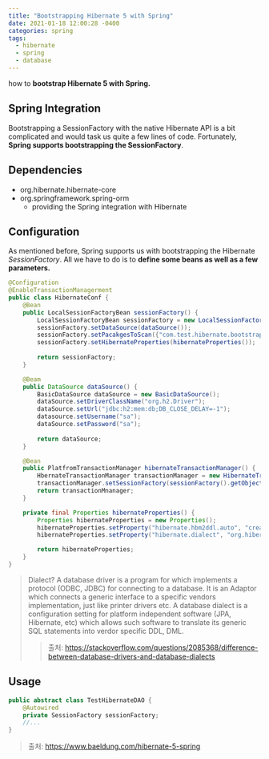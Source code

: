 ```yaml
---
title: "Bootstrapping Hibernate 5 with Spring"
date: 2021-01-18 12:00:28 -0400
categories: spring
tags:
  - hibernate
  - spring
  - database
---
```

how to **bootstrap Hibernate 5 with Spring.**
## Spring Integration
Bootstrapping a SessionFactory with the native Hibernate API is a bit complicated and would task us quite a few lines of code.
Fortunately, **Spring supports bootstrapping the SessionFactory**.
## Dependencies
- org.hibernate.hibernate-core
- org.springframework.spring-orm
	- providing the Spring integration with Hibernate
## Configuration
As mentioned before, Spring supports us with bootstrapping the Hibernate *SessionFactory*.
All we have to do is to **define some beans as well as a few parameters.**

```java
@Configuration
@EnableTransactionManagerment
public class HibernateConf {
	@Bean
	public LocalSessionFactoryBean sessionFactory() {
		LocalSessionFactoryBean sessionFactory = new LocalSessionFactoryBean();
		sessionFactory.setDataSource(dataSource());
		sessionFactory.setPacakgesToScan({"com.test.hibernate.bootstrap.model"});
		sessionFactory.setHibernateProperties(hibernateProperties());
		
		return sessionFactory;
	}

	@Beam
	public DataSource dataSource() {
		BasicDataSource dataSource = new BasicDataSource();
		dataSource.setDriverClassName("org.h2.Driver");
		dataSource.setUrl("jdbc:h2:mem:db;DB_CLOSE_DELAY=-1");
		datasource.setUsername("sa");
		dataSource.setPassword("sa");
	
		return dataSource;
	}

	@Bean
	public PlatfromTransactionManager hibernateTransactionManager() {
		HbernateTransactionManager transactionManager = new HibernateTransactionManager();
		transactionManager.setSessionFactory(sessionFactory().getObject());
		return transactionMnanager;
	}

	private final Properties hibernateProperties() {
		Properties hibernateProperties = new Properties();
		hibernateProperties.setProperty("hibernate.hbm2ddl.auto", "create-drop");
		hibernateProperties.setProperty("hibernate.dialect", "org.hibernate.dialect.H2Dialect");

		return hibernateProperties;
	}
}
```

> Dialect?
> A database driver is a program for which implements a protocol (ODBC, JDBC) for connecting to a database. It is an Adaptor which  connects a generic interface to a specific vendors implementation, just like printer drivers etc.
> A database dialect is a configuration setting for platform independent software (JPA, Hibernate, etc) which allows such software to translate its generic SQL statements into verdor specific DDL, DML.
> 
> > 출처: https://stackoverflow.com/questions/2085368/difference-between-database-drivers-and-database-dialects

## Usage
```java
public abstract class TestHibernateDAO {
	@Autowired
	private SessionFactory sessionFactory;
	//...
}
```

> 출처: https://www.baeldung.com/hibernate-5-spring
